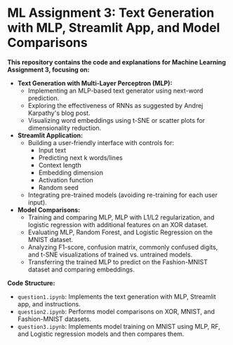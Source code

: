# ML Assignment 3: Text Generation with MLP, Streamlit App, and Model Comparisons

**This repository contains the code and explanations for Machine Learning Assignment 3, focusing on:**

* **Text Generation with Multi-Layer Perceptron (MLP):**
    * Implementing an MLP-based text generator using next-word prediction.
    * Exploring the effectiveness of RNNs as suggested by Andrej Karpathy's blog post.
    * Visualizing word embeddings using t-SNE or scatter plots for dimensionality reduction.
* **Streamlit Application:**
    * Building a user-friendly interface with controls for:
        * Input text
        * Predicting next k words/lines
        * Context length
        * Embedding dimension
        * Activation function
        * Random seed
    * Integrating pre-trained models (avoiding re-training for each user input).
* **Model Comparisons:**
    * Training and comparing MLP, MLP with L1/L2 regularization, and logistic regression with additional features on an XOR dataset.
    * Evaluating MLP, Random Forest, and Logistic Regression on the MNIST dataset.
    * Analyzing F1-score, confusion matrix, commonly confused digits, and t-SNE visualizations of trained vs. untrained models.
    * Transferring the trained MLP to predict on the Fashion-MNIST dataset and comparing embeddings.

**Code Structure:**

* `question1.ipynb`: Implements the text generation with MLP, Streamlit app, and instructions.
* `question2.ipynb`: Performs model comparisons on XOR, MNIST, and Fashion-MNIST datasets.
* `question3.ipynb`: Implements model training on MNIST using MLP, RF, and Logistic regression models and then compares them.
